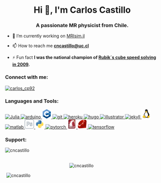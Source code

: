 <h1 align="center">Hi 👋, I'm Carlos Castillo</h1>
<h3 align="center">A passionate MR physicist from Chile.</h3>

- 🔭 I’m currently working on [MRIsim.jl](https://github.com/cncastillo/MRIsim.jl)

- 📫 How to reach me **cncastillo@uc.cl**

- ⚡ Fun fact **I was the national champion of [Rubik´s cube speed solving in 2009](https://www.worldcubeassociation.org/persons/2009CAST03).**

<h3 align="left">Connect with me:</h3>
<p align="left">
<a href="https://twitter.com/carlos_cp92" target="blank"><img align="center" src="https://www.vectorlogo.zone/logos/twitter/twitter-icon.svg" alt="carlos_cp92" height="30" width="30" /></a>
</p>

<h3 align="left">Languages and Tools:</h3>
<p align="left"> <a href="https://julialang.org/" target="_blank"> <img src="https://www.vectorlogo.zone/logos/julialang/julialang-icon.svg" alt="Julia" width="30" height="30"/> </a><a href="https://www.arduino.cc/" target="_blank"> <img src="https://cdn.worldvectorlogo.com/logos/arduino-1.svg" alt="arduino" width="30" height="30"/> </a> <a href="https://www.w3schools.com/cpp/" target="_blank"> <img src="https://raw.githubusercontent.com/devicons/devicon/master/icons/cplusplus/cplusplus-original.svg" alt="cplusplus" width="30" height="30"/> </a> <a href="https://git-scm.com/" target="_blank"> <img src="https://www.vectorlogo.zone/logos/git-scm/git-scm-icon.svg" alt="git" width="30" height="30"/> </a> <a href="https://heroku.com" target="_blank"> <img src="https://www.vectorlogo.zone/logos/heroku/heroku-icon.svg" alt="heroku" width="30" height="30"/> </a> <a href="https://gohugo.io/" target="_blank"> <img src="https://api.iconify.design/logos-hugo.svg" alt="hugo" width="30" height="30"/> </a> <a href="https://www.adobe.com/in/products/illustrator.html" target="_blank"> <img src="https://www.vectorlogo.zone/logos/adobe_illustrator/adobe_illustrator-icon.svg" alt="illustrator" width="30" height="30"/> </a> <a href="https://jekyllrb.com/" target="_blank"> <img src="https://www.vectorlogo.zone/logos/jekyllrb/jekyllrb-icon.svg" alt="jekyll" width="30" height="30"/> </a> <a href="https://www.linux.org/" target="_blank"> <img src="https://raw.githubusercontent.com/devicons/devicon/master/icons/linux/linux-original.svg" alt="linux" width="30" height="30"/> </a> <a href="https://www.mathworks.com/" target="_blank"> <img src="https://upload.wikimedia.org/wikipedia/commons/2/21/Matlab_Logo.png" alt="matlab" width="30" height="30"/> </a> <a href="https://www.photoshop.com/en" target="_blank"> <img src="https://raw.githubusercontent.com/devicons/devicon/master/icons/photoshop/photoshop-line.svg" alt="photoshop" width="30" height="30"/> </a> <a href="https://www.python.org" target="_blank"> <img src="https://raw.githubusercontent.com/devicons/devicon/master/icons/python/python-original.svg" alt="python" width="30" height="30"/> </a> <a href="https://pytorch.org/" target="_blank"> <img src="https://www.vectorlogo.zone/logos/pytorch/pytorch-icon.svg" alt="pytorch" width="30" height="30"/> </a> <a href="https://rubyonrails.org" target="_blank"> <img src="https://raw.githubusercontent.com/devicons/devicon/master/icons/rails/rails-original-wordmark.svg" alt="rails" width="30" height="30"/> </a> <a href="https://www.ruby-lang.org/en/" target="_blank"> <img src="https://raw.githubusercontent.com/devicons/devicon/master/icons/ruby/ruby-original.svg" alt="ruby" width="30" height="30"/> </a> <a href="https://www.tensorflow.org" target="_blank"> <img src="https://www.vectorlogo.zone/logos/tensorflow/tensorflow-icon.svg" alt="tensorflow" width="30" height="30"/> </a> </p>

<h3 align="left">Support:</h3>
<p><a href="https://www.buymeacoffee.com/cncastillo"> <img align="left" src="https://cdn.buymeacoffee.com/buttons/v2/default-yellow.png" height="50" width="210" alt="cncastillo" /></a></p><br><br>

<p><img align="center" src="https://github-readme-stats.vercel.app/api/top-langs?username=cncastillo&show_icons=true&locale=en&layout=compact" alt="cncastillo" /></p>
<p>&nbsp;<img align="center" src="https://github-readme-stats.vercel.app/api?username=cncastillo&show_icons=true&locale=en" alt="cncastillo" /></p>
